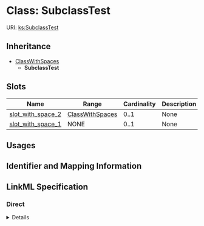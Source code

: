 # Class: SubclassTest




URI: [ks:SubclassTest](https://w3id.org/linkml/tests/kitchen_sink/SubclassTest)




## Inheritance

* [ClassWithSpaces](ClassWithSpaces.md)
    * **SubclassTest**




## Slots

| Name | Range | Cardinality | Description  | Info |
| ---  | --- | --- | --- | --- |
| [slot_with_space_2](slot_with_space_2.md) | [ClassWithSpaces](ClassWithSpaces.md) | 0..1 | None  | . |
| [slot_with_space_1](slot_with_space_1.md) | NONE | 0..1 | None  | . |


## Usages



## Identifier and Mapping Information









## LinkML Specification

<!-- TODO: investigate https://stackoverflow.com/questions/37606292/how-to-create-tabbed-code-blocks-in-mkdocs-or-sphinx -->

### Direct

<details>
```yaml
name: subclass test
from_schema: https://w3id.org/linkml/tests/kitchen_sink
is_a: class with spaces
attributes:
  slot with space 2:
    name: slot with space 2
    from_schema: https://w3id.org/linkml/tests/kitchen_sink
    range: class with spaces

```
</details>

### Induced

<details>
```yaml
name: subclass test
from_schema: https://w3id.org/linkml/tests/kitchen_sink
is_a: class with spaces
attributes:
  slot with space 2:
    name: slot with space 2
    from_schema: https://w3id.org/linkml/tests/kitchen_sink
    alias: slot_with_space_2
    owner: subclass test
    range: class with spaces
  slot with space 1:
    name: slot with space 1
    from_schema: https://w3id.org/linkml/tests/kitchen_sink
    alias: slot_with_space_1
    owner: subclass test

```
</details>